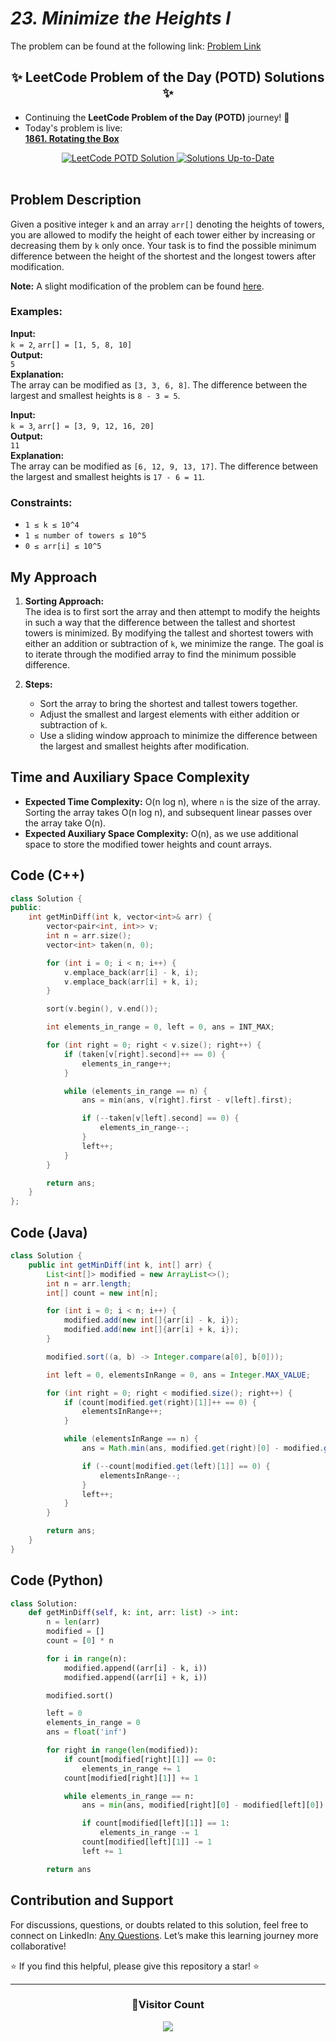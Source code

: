 # _23. Minimize the Heights I_

The problem can be found at the following link: [Problem Link](https://www.geeksforgeeks.org/problems/minimize-the-heights3351/1)

<div align="center">
  <h2>✨ LeetCode Problem of the Day (POTD) Solutions ✨</h2>
</div>

- Continuing the **LeetCode Problem of the Day (POTD)** journey! 🎯
- Today's problem is live:  
  **[1861. Rotating the Box](https://github.com/Hunterdii/Leetcode-POTD/blob/main/November%202024%20Leetcode%20Solution/1861.Rotating%20the%20Box.md)**

<div align="center">
  <a href="https://github.com/Hunterdii/Leetcode-POTD/blob/main/November%202024%20Leetcode%20Solution/1861.Rotating%20the%20Box.md">
    <img src="https://img.shields.io/badge/LeetCode%20POTD-Solution%20Live-brightgreen?style=for-the-badge&logo=leetcode" alt="LeetCode POTD Solution" />
  </a>
  <a href="https://github.com/Hunterdii/Leetcode-POTD/blob/main/November%202024%20Leetcode%20Solution/1861.Rotating%20the%20Box.md">
    <img src="https://img.shields.io/badge/Solutions-Up%20to%20Date-blue?style=for-the-badge" alt="Solutions Up-to-Date" />
  </a>
</div>

<br/>

## Problem Description

Given a positive integer `k` and an array `arr[]` denoting the heights of towers, you are allowed to modify the height of each tower either by increasing or decreasing them by `k` only once. Your task is to find the possible minimum difference between the height of the shortest and the longest towers after modification.

**Note:** A slight modification of the problem can be found [here](https://www.geeksforgeeks.org/problems/minimize-the-heights3351/1).

### Examples:

**Input:**  
`k = 2`, `arr[] = [1, 5, 8, 10]`  
**Output:**  
`5`  
**Explanation:**  
The array can be modified as `[3, 3, 6, 8]`. The difference between the largest and smallest heights is `8 - 3 = 5`.

**Input:**  
`k = 3`, `arr[] = [3, 9, 12, 16, 20]`  
**Output:**  
`11`  
**Explanation:**  
The array can be modified as `[6, 12, 9, 13, 17]`. The difference between the largest and smallest heights is `17 - 6 = 11`.

### Constraints:

- `1 ≤ k ≤ 10^4`
- `1 ≤ number of towers ≤ 10^5`
- `0 ≤ arr[i] ≤ 10^5`

## My Approach

1. **Sorting Approach:**  
   The idea is to first sort the array and then attempt to modify the heights in such a way that the difference between the tallest and shortest towers is minimized. By modifying the tallest and shortest towers with either an addition or subtraction of `k`, we minimize the range. The goal is to iterate through the modified array to find the minimum possible difference.

2. **Steps:**
   - Sort the array to bring the shortest and tallest towers together.
   - Adjust the smallest and largest elements with either addition or subtraction of `k`.
   - Use a sliding window approach to minimize the difference between the largest and smallest heights after modification.

## Time and Auxiliary Space Complexity

- **Expected Time Complexity:** O(n log n), where `n` is the size of the array. Sorting the array takes O(n log n), and subsequent linear passes over the array take O(n).
- **Expected Auxiliary Space Complexity:** O(n), as we use additional space to store the modified tower heights and count arrays.

## Code (C++)

```cpp
class Solution {
public:
    int getMinDiff(int k, vector<int>& arr) {
        vector<pair<int, int>> v;
        int n = arr.size();
        vector<int> taken(n, 0);

        for (int i = 0; i < n; i++) {
            v.emplace_back(arr[i] - k, i);
            v.emplace_back(arr[i] + k, i);
        }

        sort(v.begin(), v.end());

        int elements_in_range = 0, left = 0, ans = INT_MAX;

        for (int right = 0; right < v.size(); right++) {
            if (taken[v[right].second]++ == 0) {
                elements_in_range++;
            }

            while (elements_in_range == n) {
                ans = min(ans, v[right].first - v[left].first);

                if (--taken[v[left].second] == 0) {
                    elements_in_range--;
                }
                left++;
            }
        }

        return ans;
    }
};
```

## Code (Java)

```java
class Solution {
    public int getMinDiff(int k, int[] arr) {
        List<int[]> modified = new ArrayList<>();
        int n = arr.length;
        int[] count = new int[n];

        for (int i = 0; i < n; i++) {
            modified.add(new int[]{arr[i] - k, i});
            modified.add(new int[]{arr[i] + k, i});
        }

        modified.sort((a, b) -> Integer.compare(a[0], b[0]));

        int left = 0, elementsInRange = 0, ans = Integer.MAX_VALUE;

        for (int right = 0; right < modified.size(); right++) {
            if (count[modified.get(right)[1]]++ == 0) {
                elementsInRange++;
            }

            while (elementsInRange == n) {
                ans = Math.min(ans, modified.get(right)[0] - modified.get(left)[0]);

                if (--count[modified.get(left)[1]] == 0) {
                    elementsInRange--;
                }
                left++;
            }
        }

        return ans;
    }
}
```

## Code (Python)

```python
class Solution:
    def getMinDiff(self, k: int, arr: list) -> int:
        n = len(arr)
        modified = []
        count = [0] * n

        for i in range(n):
            modified.append((arr[i] - k, i))
            modified.append((arr[i] + k, i))

        modified.sort()

        left = 0
        elements_in_range = 0
        ans = float('inf')

        for right in range(len(modified)):
            if count[modified[right][1]] == 0:
                elements_in_range += 1
            count[modified[right][1]] += 1

            while elements_in_range == n:
                ans = min(ans, modified[right][0] - modified[left][0])

                if count[modified[left][1]] == 1:
                    elements_in_range -= 1
                count[modified[left][1]] -= 1
                left += 1

        return ans
```

## Contribution and Support

For discussions, questions, or doubts related to this solution, feel free to connect on LinkedIn: [Any Questions](https://www.linkedin.com/in/patel-hetkumar-sandipbhai-8b110525a/). Let’s make this learning journey more collaborative!

⭐ If you find this helpful, please give this repository a star! ⭐

---

<div align="center">
  <h3><b>📍Visitor Count</b></h3>
</div>

<p align="center">
  <img src="https://profile-counter.glitch.me/Hunterdii/count.svg" />
</p>

